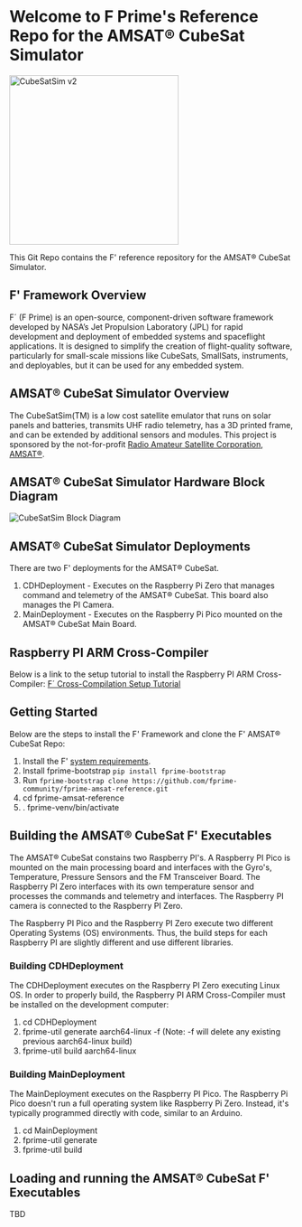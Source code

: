 # Welcome to F Prime's Reference Repo for the AMSAT® CubeSat Simulator

<img width="300" alt="CubeSatSim v2" src="https://CubeSatSim.org/v2/cubesatsim%20v2%20complete.png">

This Git Repo contains the F' reference repository for the AMSAT® CubeSat Simulator.

## F' Framework Overview
F´ (F Prime) is an open-source, component-driven software framework developed by NASA’s Jet Propulsion Laboratory (JPL) for rapid development and deployment of embedded systems and spaceflight applications. It is designed to simplify the creation of flight-quality software, particularly for small-scale missions like CubeSats, SmallSats, instruments, and deployables, but it can be used for any embedded system.

## AMSAT® CubeSat Simulator Overview
The CubeSatSim(TM) is a low cost satellite emulator that runs on solar panels and batteries, transmits UHF radio telemetry, has a 3D printed frame, and can be extended by additional sensors and modules.  This project is sponsored by the not-for-profit [Radio Amateur Satellite Corporation, AMSAT®](https://amsat.org).

## AMSAT® CubeSat Simulator Hardware Block Diagram
![CubeSatSim Block Diagram](https://github.com/user-attachments/assets/a09086b9-2a05-4b4e-91a7-f8360718b6ce)

## AMSAT® CubeSat Simulator Deployments
There are two F' deployments for the AMSAT® CubeSat. 
1. CDHDeployment - Executes on the Raspberry Pi Zero that manages command and telemetry of the AMSAT® CubeSat. This board also manages the PI Camera.
2. MainDeployment - Executes on the Raspberry Pi Pico mounted on the AMSAT® CubeSat Main Board.

## Raspberry PI ARM Cross-Compiler
Below is a link to the setup tutorial to install the Raspberry PI ARM Cross-Compiler:
[F´ Cross-Compilation Setup Tutorial](https://fprime.jpl.nasa.gov/latest/docs/tutorials/cross-compilation/)

## Getting Started  
Below are the steps to install the F' Framework and clone the F' AMSAT® CubeSat Repo:
1. Install the F' [system requirements](https://fprime.jpl.nasa.gov/latest/docs/getting-started/installing-fprime/#system-requirements).
2. Install fprime-bootstrap `pip install fprime-bootstrap`
3. Run `fprime-bootstrap clone https://github.com/fprime-community/fprime-amsat-reference.git`
4. cd fprime-amsat-reference
5. . fprime-venv/bin/activate

## Building the AMSAT® CubeSat F' Executables
The AMSAT® CubeSat constains two Raspberry PI's. A Raspberry PI Pico is mounted on the main processing board and interfaces with the Gyro's, Temperature, Pressure Sensors and the FM Transceiver Board. The Raspberry PI Zero interfaces with its own temperature sensor and processes the commands and telemetry and interfaces. The Raspberry PI camera is connected to the Raspberry PI Zero. 

The Raspberry PI Pico and the Raspberry PI Zero execute two different Operating Systems (OS) environments. Thus, the build steps for each Raspberry PI are slightly different and use different libraries.  

### Building CDHDeployment
The CDHDeployment executes on the Raspberry PI Zero executing Linux OS. In order to properly build, the Raspberry PI ARM Cross-Compiler must be installed on the development computer:
1. cd CDHDeployment
2. fprime-util generate aarch64-linux -f (Note: -f will delete any existing previous aarch64-linux build)
3. fprime-util build aarch64-linux 

### Building MainDeployment
The MainDeployment executes on the Raspberry PI Pico. The Raspberry Pi Pico doesn't run a full operating system like Raspberry Pi Zero. Instead, it's typically programmed directly with code, similar to an Arduino.

1. cd MainDeployment
2. fprime-util generate
3. fprime-util build


## Loading and running the AMSAT® CubeSat F' Executables
TBD

